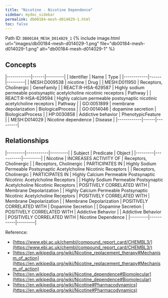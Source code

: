 ```yaml
---
title: "Nicotine - Nicotine Dependence"
sidebar: mydoc_sidebar
permalink: db00184-mesh-d014029-1.html
toc: false 
---
```



Path ID: `DB00184_MESH_D014029_1`
{% include image.html url="images/db00184-mesh-d014029-1.png" file="db00184-mesh-d014029-1.png" alt="db00184-mesh-d014029-1" %}

## Concepts

|------------|------|---------|
| Identifier | Name | Type    |
|------------|------|---------|
| MESH:D009538 | nicotine | Drug |
| MESH:D011950 | Receptors, Cholinergic | GeneFamily |
| REACT:R-HSA-629587﻿ | Highly sodium permeable postsynaptic acetylcholine nicotinic receptors | Pathway |
| REACT:R-HSA-629594﻿ | Highly calcium permeable postsynaptic nicotinic acetylcholine receptors | Pathway |
| GO:0051899 | membrane depolarization | BiologicalProcess |
| GO:0014046 | dopamine secretion | BiologicalProcess |
| HP:0030858 | Addictive behavior | PhenotypicFeature |
| MESH:D014029 | Nicotine dependence | Disease |
|------------|------|---------|

## Relationships

|---------|-----------|---------|
| Subject | Predicate | Object  |
|---------|-----------|---------|
| Nicotine | INCREASES ACTIVITY OF | Receptors, Cholinergic |
| Receptors, Cholinergic | PARTICIPATES IN | Highly Sodium Permeable Postsynaptic Acetylcholine Nicotinic Receptors |
| Receptors, Cholinergic | PARTICIPATES IN | Highly Calcium Permeable Postsynaptic Nicotinic Acetylcholine Receptors |
| Highly Sodium Permeable Postsynaptic Acetylcholine Nicotinic Receptors | POSITIVELY CORRELATED WITH | Membrane Depolarization |
| Highly Calcium Permeable Postsynaptic Nicotinic Acetylcholine Receptors | POSITIVELY CORRELATED WITH | Membrane Depolarization |
| Membrane Depolarization | POSITIVELY CORRELATED WITH | Dopamine Secretion |
| Dopamine Secretion | POSITIVELY CORRELATED WITH | Addictive Behavior |
| Addictive Behavior | POSITIVELY CORRELATED WITH | Nicotine Dependence |
|---------|-----------|---------|

Reference: 
  - [https://www.ebi.ac.uk/chembl/compound_report_card/CHEMBL3/](https://www.ebi.ac.uk/chembl/compound_report_card/CHEMBL3/)
  - [https://en.wikipedia.org/wiki/Nicotine_replacement_therapy#Mechanism_of_action](https://en.wikipedia.org/wiki/Nicotine_replacement_therapy#Mechanism_of_action)
  - [https://en.wikipedia.org/wiki/Nicotine_dependence#Biomolecular](https://en.wikipedia.org/wiki/Nicotine_dependence#Biomolecular)
  - [https://en.wikipedia.org/wiki/Nicotine#Pharmacodynamics](https://en.wikipedia.org/wiki/Nicotine#Pharmacodynamics)
